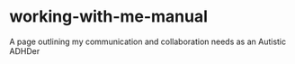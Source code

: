# working-with-me-manual
A page outlining my communication and collaboration needs as an Autistic ADHDer
